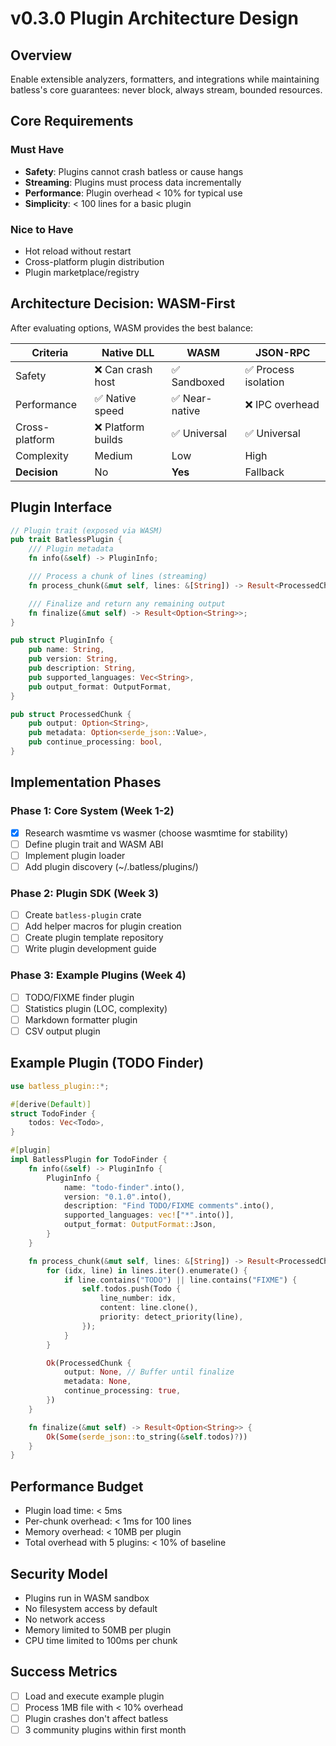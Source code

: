 
# v0.3.0 Plugin Architecture Design

## Overview

Enable extensible analyzers, formatters, and integrations while maintaining batless's core guarantees: never block, always stream, bounded resources.

## Core Requirements

### Must Have

- **Safety**: Plugins cannot crash batless or cause hangs
- **Streaming**: Plugins must process data incrementally
- **Performance**: Plugin overhead < 10% for typical use
- **Simplicity**: < 100 lines for a basic plugin

### Nice to Have

- Hot reload without restart
- Cross-platform plugin distribution
- Plugin marketplace/registry

## Architecture Decision: WASM-First

After evaluating options, WASM provides the best balance:

| Criteria | Native DLL | WASM | JSON-RPC |
|----------|------------|------|----------|
| Safety | ❌ Can crash host | ✅ Sandboxed | ✅ Process isolation |
| Performance | ✅ Native speed | ✅ Near-native | ❌ IPC overhead |
| Cross-platform | ❌ Platform builds | ✅ Universal | ✅ Universal |
| Complexity | Medium | Low | High |
| **Decision** | No | **Yes** | Fallback |

## Plugin Interface

```rust
// Plugin trait (exposed via WASM)
pub trait BatlessPlugin {
    /// Plugin metadata
    fn info(&self) -> PluginInfo;

    /// Process a chunk of lines (streaming)
    fn process_chunk(&mut self, lines: &[String]) -> Result<ProcessedChunk>;

    /// Finalize and return any remaining output
    fn finalize(&mut self) -> Result<Option<String>>;
}

pub struct PluginInfo {
    pub name: String,
    pub version: String,
    pub description: String,
    pub supported_languages: Vec<String>,
    pub output_format: OutputFormat,
}

pub struct ProcessedChunk {
    pub output: Option<String>,
    pub metadata: Option<serde_json::Value>,
    pub continue_processing: bool,
}
```

## Implementation Phases

### Phase 1: Core System (Week 1-2)

- [x] Research wasmtime vs wasmer (choose wasmtime for stability)
- [ ] Define plugin trait and WASM ABI
- [ ] Implement plugin loader
- [ ] Add plugin discovery (~/.batless/plugins/)

### Phase 2: Plugin SDK (Week 3)

- [ ] Create `batless-plugin` crate
- [ ] Add helper macros for plugin creation
- [ ] Create plugin template repository
- [ ] Write plugin development guide

### Phase 3: Example Plugins (Week 4)

- [ ] TODO/FIXME finder plugin
- [ ] Statistics plugin (LOC, complexity)
- [ ] Markdown formatter plugin
- [ ] CSV output plugin

## Example Plugin (TODO Finder)

```rust
use batless_plugin::*;

#[derive(Default)]
struct TodoFinder {
    todos: Vec<Todo>,
}

#[plugin]
impl BatlessPlugin for TodoFinder {
    fn info(&self) -> PluginInfo {
        PluginInfo {
            name: "todo-finder".into(),
            version: "0.1.0".into(),
            description: "Find TODO/FIXME comments".into(),
            supported_languages: vec!["*".into()],
            output_format: OutputFormat::Json,
        }
    }

    fn process_chunk(&mut self, lines: &[String]) -> Result<ProcessedChunk> {
        for (idx, line) in lines.iter().enumerate() {
            if line.contains("TODO") || line.contains("FIXME") {
                self.todos.push(Todo {
                    line_number: idx,
                    content: line.clone(),
                    priority: detect_priority(line),
                });
            }
        }

        Ok(ProcessedChunk {
            output: None, // Buffer until finalize
            metadata: None,
            continue_processing: true,
        })
    }

    fn finalize(&mut self) -> Result<Option<String>> {
        Ok(Some(serde_json::to_string(&self.todos)?))
    }
}
```

## Performance Budget

- Plugin load time: < 5ms
- Per-chunk overhead: < 1ms for 100 lines
- Memory overhead: < 10MB per plugin
- Total overhead with 5 plugins: < 10% of baseline

## Security Model

- Plugins run in WASM sandbox
- No filesystem access by default
- No network access
- Memory limited to 50MB per plugin
- CPU time limited to 100ms per chunk

## Success Metrics

- [ ] Load and execute example plugin
- [ ] Process 1MB file with < 10% overhead
- [ ] Plugin crashes don't affect batless
- [ ] 3 community plugins within first month
